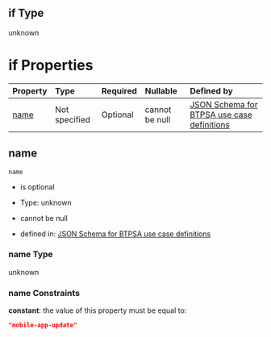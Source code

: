 ## if Type

unknown

# if Properties

| Property      | Type          | Required | Nullable       | Defined by                                                                                                                                                                                                        |
| :------------ | :------------ | :------- | :------------- | :---------------------------------------------------------------------------------------------------------------------------------------------------------------------------------------------------------------- |
| [name](#name) | Not specified | Optional | cannot be null | [JSON Schema for BTPSA use case definitions](btpsa-usecase-properties-services-items-allof-1-then-allof-66-if-properties-name.md "undefined#/properties/services/items/allOf/1/then/allOf/66/if/properties/name") |

## name



`name`

*   is optional

*   Type: unknown

*   cannot be null

*   defined in: [JSON Schema for BTPSA use case definitions](btpsa-usecase-properties-services-items-allof-1-then-allof-66-if-properties-name.md "undefined#/properties/services/items/allOf/1/then/allOf/66/if/properties/name")

### name Type

unknown

### name Constraints

**constant**: the value of this property must be equal to:

```json
"mobile-app-update"
```
